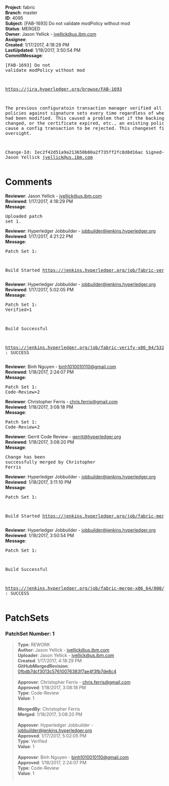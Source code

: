<strong>Project</strong>: fabric<br><strong>Branch</strong>: master<br><strong>ID</strong>: 4095<br><strong>Subject</strong>: [FAB-1693] Do not validate modPolicy without mod<br><strong>Status</strong>: MERGED<br><strong>Owner</strong>: Jason Yellick - jyellick@us.ibm.com<br><strong>Assignee</strong>:<br><strong>Created</strong>: 1/17/2017, 4:18:29 PM<br><strong>LastUpdated</strong>: 1/18/2017, 3:50:54 PM<br><strong>CommitMessage</strong>:<br><pre>[FAB-1693] Do not validate modPolicy without mod

https://jira.hyperledger.org/browse/FAB-1693

The previous configuratoin transaction manager verified all signature
policies against signature sets every time regardless of whether they
had been modified.  This caused a problem that if the backing policy
changed, or the certificate expired, etc., an existing policy item might
cause a config transaction to be rejected.  This changeset fixes this
oversight.

Change-Id: Iec2f42d51a9a213650b80a2f735ff2fc8d8d16ac
Signed-off-by: Jason Yellick <jyellick@us.ibm.com>
</pre><h1>Comments</h1><strong>Reviewer</strong>: Jason Yellick - jyellick@us.ibm.com<br><strong>Reviewed</strong>: 1/17/2017, 4:18:29 PM<br><strong>Message</strong>: <pre>Uploaded patch set 1.</pre><strong>Reviewer</strong>: Hyperledger Jobbuilder - jobbuilder@jenkins.hyperledger.org<br><strong>Reviewed</strong>: 1/17/2017, 4:21:22 PM<br><strong>Message</strong>: <pre>Patch Set 1:

Build Started https://jenkins.hyperledger.org/job/fabric-verify-x86_64/5317/</pre><strong>Reviewer</strong>: Hyperledger Jobbuilder - jobbuilder@jenkins.hyperledger.org<br><strong>Reviewed</strong>: 1/17/2017, 5:02:05 PM<br><strong>Message</strong>: <pre>Patch Set 1: Verified+1

Build Successful 

https://jenkins.hyperledger.org/job/fabric-verify-x86_64/5317/ : SUCCESS</pre><strong>Reviewer</strong>: Binh Nguyen - binh1010010110@gmail.com<br><strong>Reviewed</strong>: 1/18/2017, 2:24:07 PM<br><strong>Message</strong>: <pre>Patch Set 1: Code-Review+2</pre><strong>Reviewer</strong>: Christopher Ferris - chris.ferris@gmail.com<br><strong>Reviewed</strong>: 1/18/2017, 3:08:18 PM<br><strong>Message</strong>: <pre>Patch Set 1: Code-Review+2</pre><strong>Reviewer</strong>: Gerrit Code Review - gerrit@hyperledger.org<br><strong>Reviewed</strong>: 1/18/2017, 3:08:20 PM<br><strong>Message</strong>: <pre>Change has been successfully merged by Christopher Ferris</pre><strong>Reviewer</strong>: Hyperledger Jobbuilder - jobbuilder@jenkins.hyperledger.org<br><strong>Reviewed</strong>: 1/18/2017, 3:11:10 PM<br><strong>Message</strong>: <pre>Patch Set 1:

Build Started https://jenkins.hyperledger.org/job/fabric-merge-x86_64/800/</pre><strong>Reviewer</strong>: Hyperledger Jobbuilder - jobbuilder@jenkins.hyperledger.org<br><strong>Reviewed</strong>: 1/18/2017, 3:50:54 PM<br><strong>Message</strong>: <pre>Patch Set 1:

Build Successful 

https://jenkins.hyperledger.org/job/fabric-merge-x86_64/800/ : SUCCESS</pre><h1>PatchSets</h1><h3>PatchSet Number: 1</h3><blockquote><strong>Type</strong>: REWORK<br><strong>Author</strong>: Jason Yellick - jyellick@us.ibm.com<br><strong>Uploader</strong>: Jason Yellick - jyellick@us.ibm.com<br><strong>Created</strong>: 1/17/2017, 4:18:29 PM<br><strong>GitHubMergedRevision</strong>: [0fbdb7dcf3013c57610076383f7ae4f3fb7de8c4](https://github.com/hyperledger-gerrit-archive/fabric/commit/0fbdb7dcf3013c57610076383f7ae4f3fb7de8c4)<br><br><strong>Approver</strong>: Christopher Ferris - chris.ferris@gmail.com<br><strong>Approved</strong>: 1/18/2017, 3:08:18 PM<br><strong>Type</strong>: Code-Review<br><strong>Value</strong>: 1<br><br><strong>MergedBy</strong>: Christopher Ferris<br><strong>Merged</strong>: 1/18/2017, 3:08:20 PM<br><br><strong>Approver</strong>: Hyperledger Jobbuilder - jobbuilder@jenkins.hyperledger.org<br><strong>Approved</strong>: 1/17/2017, 5:02:05 PM<br><strong>Type</strong>: Verified<br><strong>Value</strong>: 1<br><br><strong>Approver</strong>: Binh Nguyen - binh1010010110@gmail.com<br><strong>Approved</strong>: 1/18/2017, 2:24:07 PM<br><strong>Type</strong>: Code-Review<br><strong>Value</strong>: 1<br><br></blockquote>